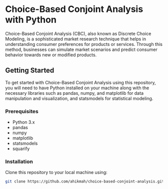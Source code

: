 
# Choice-Based Conjoint Analysis with Python

Choice-Based Conjoint Analysis (CBC), also known as Discrete Choice Modeling, is a sophisticated market research technique that helps in understanding consumer preferences for products or services. Through this method, businesses can simulate market scenarios and predict consumer behavior towards new or modified products.

## Getting Started

To get started with Choice-Based Conjoint Analysis using this repository, you will need to have Python installed on your machine along with the necessary libraries such as pandas, numpy, and matplotlib for data manipulation and visualization, and statsmodels for statistical modeling.

### Prerequisites

- Python 3.x
- pandas
- numpy
- matplotlib
- statsmodels
- squarify

### Installation

Clone this repository to your local machine using:

```bash
git clone https://github.com/ahikmah/choice-based-conjoint-analysis.git
